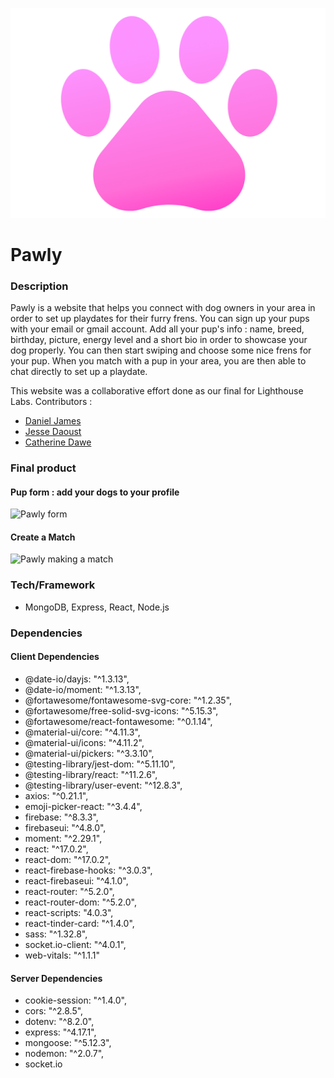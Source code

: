 ![Pawly Logo](https://github.com/djtwdix/pawly/blob/main/client/public/pawlylogo.png)

# Pawly 
### Description 
Pawly is a website that helps you connect with dog owners in your area in order to set up playdates for their furry frens. You can sign up your pups with your email or gmail account. Add all your pup's info : name, breed, birthday, picture, energy level and a short bio in order to showcase your dog properly. You can then start swiping and choose some nice frens for your pup. When you match with a pup in your area, you are then able to chat directly to set up a playdate.

This website was a collaborative effort done as our final for Lighthouse Labs.
Contributors : 
- [Daniel James](https://github.com/djtwdix)
- [Jesse Daoust](https://github.com/jessedxi)
- [Catherine Dawe](https://github.com/dawecode)


### Final product 

#### Pup form : add your dogs to your profile 
![Pawly form](https://github.com/djtwdix/pawly/blob/feature/README/client/public/pupform.png)

#### Create a Match 
![Pawly making a match](https://media.giphy.com/media/S2hdfqaql0JAc6zEEh/giphy.gif)



### Tech/Framework 
- MongoDB, Express, React, Node.js

### Dependencies 
#### Client Dependencies
- @date-io/dayjs: "^1.3.13",
- @date-io/moment: "^1.3.13",
- @fortawesome/fontawesome-svg-core: "^1.2.35",
- @fortawesome/free-solid-svg-icons: "^5.15.3",
- @fortawesome/react-fontawesome: "^0.1.14",
- @material-ui/core: "^4.11.3",
- @material-ui/icons: "^4.11.2",
- @material-ui/pickers: "^3.3.10",
- @testing-library/jest-dom: "^5.11.10",
- @testing-library/react: "^11.2.6",
- @testing-library/user-event: "^12.8.3",
- axios: "^0.21.1",
- emoji-picker-react: "^3.4.4",
- firebase: "^8.3.3",
- firebaseui: "^4.8.0",
- moment: "^2.29.1",
- react: "^17.0.2",
- react-dom: "^17.0.2",
- react-firebase-hooks: "^3.0.3",
- react-firebaseui: "^4.1.0",
- react-router: "^5.2.0",
- react-router-dom: "^5.2.0",
- react-scripts: "4.0.3",
- react-tinder-card: "^1.4.0",
- sass: "^1.32.8",
- socket.io-client: "^4.0.1",
- web-vitals: "^1.1.1"
#### Server Dependencies 
- cookie-session: "^1.4.0",
- cors: "^2.8.5",
- dotenv: "^8.2.0",
- express: "^4.17.1",
- mongoose: "^5.12.3",
- nodemon: "^2.0.7",
- socket.io
